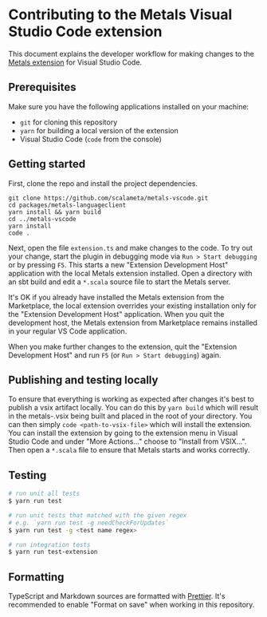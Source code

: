 # Contributing to the Metals Visual Studio Code extension

This document explains the developer workflow for making changes to the
[Metals extension](https://marketplace.visualstudio.com/items?itemName=scalameta.metals)
for Visual Studio Code.

## Prerequisites

Make sure you have the following applications installed on your machine:

- `git` for cloning this repository
- `yarn` for building a local version of the extension
- Visual Studio Code (`code` from the console)

## Getting started

First, clone the repo and install the project dependencies.

```
git clone https://github.com/scalameta/metals-vscode.git
cd packages/metals-languageclient
yarn install && yarn build
cd ../metals-vscode
yarn install
code .
```

Next, open the file `extension.ts` and make changes to the code. To try out your
change, start the plugin in debugging mode via `Run > Start debugging` or by
pressing `F5`. This starts a new "Extension Development Host" application with
the local Metals extension installed. Open a directory with an sbt build and
edit a `*.scala` source file to start the Metals server.

It's OK if you already have installed the Metals extension from the Marketplace,
the local extension overrides your existing installation only for the "Extension
Development Host" application. When you quit the development host, the Metals
extension from Marketplace remains installed in your regular VS Code
application.

When you make further changes to the extension, quit the "Extension Development
Host" and run `F5` (or `Run > Start debugging`) again.

## Publishing and testing locally

To ensure that everything is working as expected after changes it's best to
publish a vsix artifact locally. You can do this by `yarn build` which will result in
the metals-<version>.vsix being built and placed in the root of your directory.
You can then simply `code <path-to-vsix-file>` which will install the extension.
You can install the extension by going to the extension menu in Visual Studio
Code and under "More Actions..." choose to "Install from VSIX...". Then open a
`*.scala` file to ensure that Metals starts and works correctly.

## Testing

```sh
# run unit all tests
$ yarn run test

# run unit tests that matched with the given regex
# e.g. `yarn run test -g needCheckForUpdates`
$ yarn run test -g <test name regex>

# run integration tests
$ yarn run test-extension
```

## Formatting

TypeScript and Markdown sources are formatted with
[Prettier](https://marketplace.visualstudio.com/items?itemName=esbenp.prettier-vscode).
It's recommended to enable "Format on save" when working in this repository.
